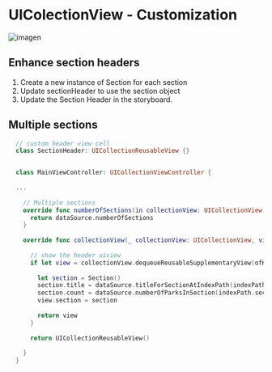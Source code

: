 # UIColectionView - Customization

![imagen](../master/Sketch/ScreenFlow.gif)

## Enhance section headers
1. Create a new instance of Section for each section  
2. Update sectionHeader to use the section object  
3. Update the Section Header in the storyboard.  


## Multiple sections

```swift
  // custom header view cell
  class SectionHeader: UICollectionReusableView {}


  class MainViewController: UICollectionViewController {
  
  ...
  
    // Multiple sections
    override func numberOfSections(in collectionView: UICollectionView) -> Int {
      return dataSource.numberOfSections
    }
    
    override func collectionView(_ collectionView: UICollectionView, viewForSupplementaryElementOfKind kind: String, at indexPath: IndexPath) -> UICollectionReusableView {
      
      // show the header uiview
      if let view = collectionView.dequeueReusableSupplementaryView(ofKind: kind, withReuseIdentifier: "SectionHeader", for: indexPath) as? SectionHeader{
        
        let section = Section()
        section.title = dataSource.titleForSectionAtIndexPath(indexPath)
        section.count = dataSource.numberOfParksInSection(indexPath.section)
        view.section = section
        
        return view
      }
      
      return UICollectionReusableView()
      
    }
  }

```
